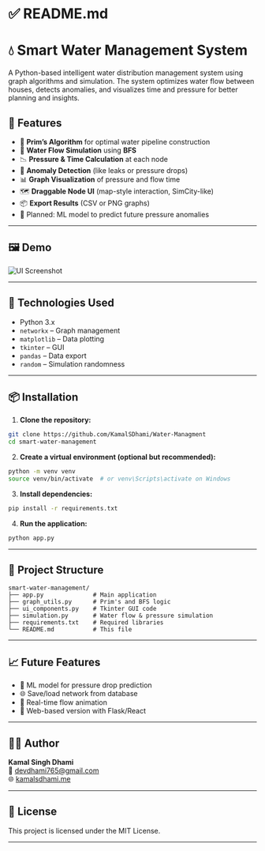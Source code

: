 # ✅ README.md

# 💧 Smart Water Management System

A Python-based intelligent water distribution management system using graph algorithms and simulation. The system optimizes water flow between houses, detects anomalies, and visualizes time and pressure for better planning and insights.

## 🚀 Features

- 🧠 **Prim’s Algorithm** for optimal water pipeline construction  
- 🔄 **Water Flow Simulation** using **BFS**  
- 📉 **Pressure & Time Calculation** at each node  
- 🛑 **Anomaly Detection** (like leaks or pressure drops)  
- 📊 **Graph Visualization** of pressure and flow time  
- 🗺️ **Draggable Node UI** (map-style interaction, SimCity-like)  
- 📦 **Export Results** (CSV or PNG graphs)  
- 🤖 Planned: ML model to predict future pressure anomalies  

---

## 🖼️ Demo

![UI Screenshot](screenshot.png) <!-- Add screenshot file in your repo -->

---

## 🧱 Technologies Used

- Python 3.x  
- `networkx` – Graph management  
- `matplotlib` – Data plotting  
- `tkinter` – GUI  
- `pandas` – Data export  
- `random` – Simulation randomness  

---

## 📦 Installation

1. **Clone the repository:**
```bash
git clone https://github.com/KamalSDhami/Water-Managment
cd smart-water-management
```

2. **Create a virtual environment (optional but recommended):**
```bash
python -m venv venv
source venv/bin/activate  # or venv\Scripts\activate on Windows
```

3. **Install dependencies:**
```bash
pip install -r requirements.txt
```

4. **Run the application:**
```bash
python app.py
```

---

## 📁 Project Structure

```
smart-water-management/
├── app.py              # Main application
├── graph_utils.py      # Prim's and BFS logic
├── ui_components.py    # Tkinter GUI code
├── simulation.py       # Water flow & pressure simulation
├── requirements.txt    # Required libraries
└── README.md           # This file
```

---

## 📈 Future Features

- 🧠 ML model for pressure drop prediction  
- 🌐 Save/load network from database  
- 🔁 Real-time flow animation  
- 📱 Web-based version with Flask/React  

---

## 👨‍💻 Author

**Kamal Singh Dhami**  
📧 [devdhami765@gmail.com](mailto:devdhami765@gmail.com)  
🌐 [kamalsdhami.me](https://kamalsdhami.me)

---

## 🪪 License

This project is licensed under the MIT License.

---


